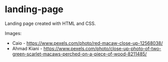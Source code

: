 # landing-page
Landing page created with HTML and CSS.

Images:
- Caio - https://www.pexels.com/photo/red-macaw-close-up-12568038/
- Ahmad Kiani - https://www.pexels.com/photo/close-up-photo-of-two-green-scarlet-macaws-perched-on-a-piece-of-wood-8211485/

